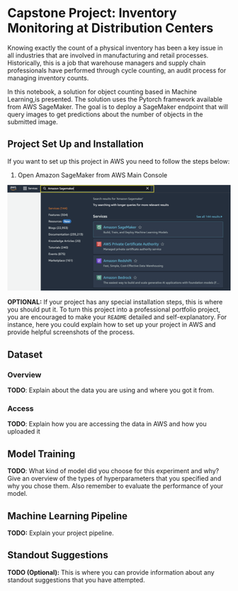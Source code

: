 # Capstone Project: Inventory Monitoring at Distribution Centers

Knowing exactly the count of a physical inventory has been a key issue in all industries that are involved in manufacturing and retail processes. Historically, this is a job that warehouse managers and supply chain professionals have performed through cycle counting, an audit process for managing inventory counts.

In this notebook, a solution for object counting based in Machine Learning,is presented. The solution uses the Pytorch framework available from AWS SageMaker. The goal is to deploy a SageMaker endpoint that will query images to get predictions about the number of objects in the submitted image.

## Project Set Up and Installation

If you want to set up this project in AWS you need to follow the steps below:

1. Open Amazon SageMaker from AWS Main Console

![alt text](Images/Step1.png "Amazon SageMaker ")


**OPTIONAL:** If your project has any special installation steps, this is where you should put it. To turn this project into a professional portfolio project, you are encouraged to make your `README` detailed and self-explanatory. For instance, here you could explain how to set up your project in AWS and provide helpful screenshots of the process.

## Dataset

### Overview
**TODO**: Explain about the data you are using and where you got it from.

### Access
**TODO**: Explain how you are accessing the data in AWS and how you uploaded it

## Model Training
**TODO**: What kind of model did you choose for this experiment and why? Give an overview of the types of hyperparameters that you specified and why you chose them. Also remember to evaluate the performance of your model.

## Machine Learning Pipeline
**TODO:** Explain your project pipeline.

## Standout Suggestions
**TODO (Optional):** This is where you can provide information about any standout suggestions that you have attempted.
